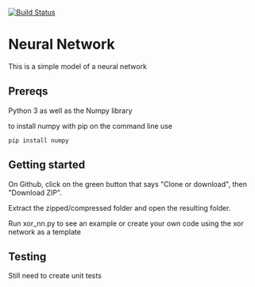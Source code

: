[![Build Status](https://travis-ci.org/bguta/neural_network.svg?branch=master)](https://travis-ci.org/bguta/neural_network)
# Neural Network

This is a simple model of a neural network

## Prereqs

Python 3 as well as the Numpy library

to install numpy with pip on the command line use

```
pip install numpy
```

## Getting started

On Github, click on the green button that says "Clone or download", then "Download ZIP".

Extract the zipped/compressed folder and open the resulting folder.

Run xor_nn.py to see an example or create your own code using the xor network as a template

## Testing

Still need to create unit tests


